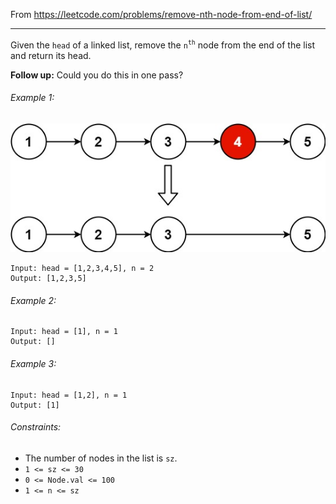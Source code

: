 From https://leetcode.com/problems/remove-nth-node-from-end-of-list/

----

Given the `head` of a linked list, remove the `n`<sup>`th`</sup> node from the end of the list and
return its head.

**Follow up:** Could you do this in one pass?

###### Example 1:

![example 1](remove_ex1.jpeg)

```
Input: head = [1,2,3,4,5], n = 2
Output: [1,2,3,5]
```

###### Example 2:

```
Input: head = [1], n = 1
Output: []
```

###### Example 3:

```
Input: head = [1,2], n = 1
Output: [1]
```

###### Constraints:

* The number of nodes in the list is `sz`.
* `1 <= sz <= 30`
* `0 <= Node.val <= 100`
* `1 <= n <= sz`